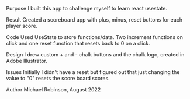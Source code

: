 Purpose
I built this app to challenge myself to learn react usestate. 

Result
Created a scoreboard app with plus, minus, reset buttons for each player 
score. 

Code
Used UseState to store functions/data. Two increment functions 
on click and one reset function that resets back to 0 on a click. 

Design
I drew custom + and - chalk buttons and the chalk logo, 
created in Adobe Illustrator.

Issues
Initially I didn't have a reset but figured out that just changing the 
value to "0" resets the score board scores.

Author
Michael Robinson, August 2022